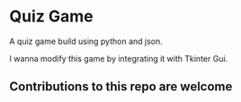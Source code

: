 # Quiz Game
 A quiz game build using python and json.

I wanna modify this game by integrating it with Tkinter Gui.
## Contributions to this repo  are welcome
